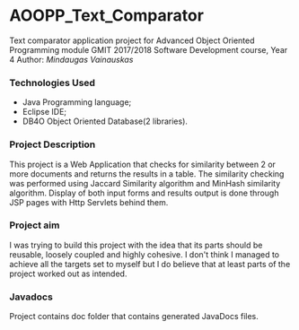 # AOOPP_Text_Comparator
Text comparator application project for Advanced Object Oriented Programming module
GMIT 2017/2018 
Software Development course, Year 4
Author: *Mindaugas Vainauskas*

### Technologies Used

 - Java Programming language;
 - Eclipse IDE;
 - DB4O Object Oriented Database(2 libraries).

### Project Description

This project is a Web Application that checks for similarity between 2 or more documents and returns the results in a table.
The similarity checking was performed using Jaccard Similarity algorithm and MinHash similarity algorithm. Display of both input forms and results output is done through JSP pages with Http Servlets behind them.

### Project aim
I was trying to build this project with the idea that its parts should be reusable, loosely coupled and highly cohesive. I don't think I managed to achieve all the targets set to myself but I do believe that at least parts of the project worked out as intended.

### Javadocs

Project contains doc folder that contains generated JavaDocs files.
